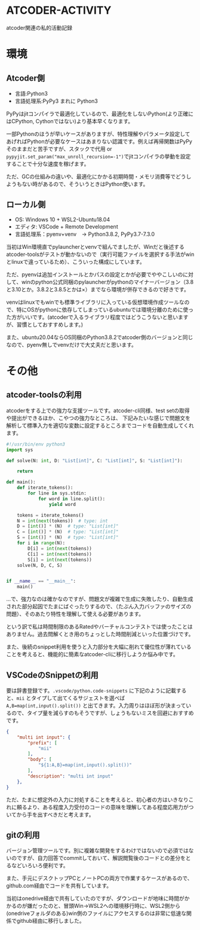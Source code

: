 # ATCODER-ACTIVITY
 
atcoder関連の私的活動記録


# 環境

## Atcoder側
- 言語:Python3
- 言語処理系:PyPy3 まれに Python3

PyPyはjitコンパイラで最適化しているので、最適化をしないPython(より正確にはCPython, Cythonではない)より基本早くなります。


一部Pythonのほうが早いケースがありますが、特性理解やパラメータ設定してあげればPythonが必要なケースはあまりない認識です。例えば再帰関数はPyPyそのままだと苦手ですが、スタックで代用 or `pypyjit.set_param("max_unroll_recursion=-1")`でjitコンパイラの挙動を設定することで十分な速度を稼げます。

ただ、GCの仕組みの違いや、最適化にかかる初期時間・メモリ消費等でどうしようもない時があるので、そういうときはPython使います。

## ローカル側

- OS: Windows 10 + WSL2-Ubuntu18.04
- エディタ: VSCode + Remote Development
- 言語処理系：pyenv+venv　-> Python3.8.2, PyPy3.7-7.3.0

当初はWin環境直でpylauncherとvenvで組んでましたが、Winだと後述するatcoder-toolsがテストが動かないので（実行可能ファイルを選択する手法がwinとlinuxで違っているため）、こういった構成にしています。

ただ、pyenvは追加インストールとかパスの設定とかが必要でややこしいのに対して、winのpython公式同梱のpylauncherがpythonのマイナーバージョン（3.8と3.10とか。3.8.2と3.8.5とかは×）までなら環境が併存できるので好きです。

venvはlinuxでもwinでも標準ライブラリに入っている仮想環境作成ツールなので、特にOSがpythonに依存してしまっているubuntuでは環境分離のために使った方がいいです。(atcoderで入るライブラリ程度ではどうこうないと思いますが、習慣としておすすめします。)

また、ubuntu20.04ならOS同梱のPython3.8.2でatcoder側のバージョンと同じなので、pyenv無しでvenvだけで大丈夫だと思います。

# その他

## atcoder-toolsの利用

atcoderをする上での強力な支援ツールです。atcoder-cli同様、test setの取得や提出ができるほか、こやつの強力なところは、
下記みたいな感じで問題文を解析して標準入力を適切な変数に設定するところまでコードを自動生成してくれます。

```Python
#!/usr/bin/env python3
import sys

def solve(N: int, D: "List[int]", C: "List[int]", S: "List[int]"):

    return

def main():
    def iterate_tokens():
        for line in sys.stdin:
            for word in line.split():
                yield word

    tokens = iterate_tokens()
    N = int(next(tokens))  # type: int
    D = [int()] * (N)  # type: "List[int]"
    C = [int()] * (N)  # type: "List[int]"
    S = [int()] * (N)  # type: "List[int]"
    for i in range(N):
        D[i] = int(next(tokens))
        C[i] = int(next(tokens))
        S[i] = int(next(tokens))
    solve(N, D, C, S)


if __name__ == "__main__":
    main()
```

…で、強力なのは確かなのですが、問題文が複雑で生成に失敗したり、自動生成された部分起因でたまにばぐったりするので、（たぶん入力バッファのサイズの問題）、そのあたり特性を理解して使える必要があります。

という訳で私は時間制限のあるRatedやバーチャルコンテストでは使ったことはありません。過去問解くとき用のちょっとした時間削減といった位置づけです。

また、後続のsnippet利用を使うと入力部分を大幅に削れて優位性が薄れていることを考えると、機能的に簡素なatcoder-cliに移行しようか悩み中です。



## VSCodeのSnippetの利用

要は辞書登録です。`.vscode/python.code-snippets` に下記のように記載すると、`mii` とタイプして出てくるサジェストを選べば `A,B=map(int,input().split())` と出てきます。入力周りはほぼ形が決まっているので、タイプ量を減らすのもそうですが、しょうもないミスを回避におすすめです。

```json
{
	"multi int input": {
		"prefix": [
			"mii"
		],
		"body": [
			"${1:A,B}=map(int,input().split())"
		],
		"description": "multi int input"
	},
}
```

ただ、たまに想定外の入力に対処することを考えると、初心者の方はいきなりこれに頼るより、ある程度入力受付のコードの意味を理解してある程度応用力がついてから手を出すべきだと考えます。


## gitの利用

バージョン管理ツールです。別に複雑な開発をするわけではないので必須ではないのですが、自力回答でcommitしておいて、解説閲覧後のコードとの差分をとるなどいろいろ便利です。

また、手元にデスクトップPCとノートPCの両方で作業するケースがあるので、github.com経由でコードを共有しています。

当初はonedrive経由で共有していたのですが、ダウンロードが地味に時間がかかるのが嫌だったのと、冒頭Win->WSL2への環境移行時に、WSL2側から(onedriveフォルダのある)win側のファイルにアクセスするのは非常に低速な関係でgithub経由に移行しました。